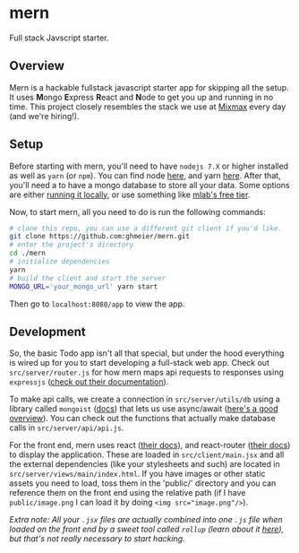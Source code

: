 # mern
Full stack Javscript starter.

## Overview

Mern is a hackable fullstack javascript starter app for skipping all the setup. It uses **M**ongo **E**xpress **R**eact and **N**ode to get you up and running in no time. This project closely resembles the stack we use at [Mixmax](https://mixmax.com/careers) every day (and we're hiring!).

## Setup

Before starting with mern, you'll need to have `nodejs 7.X` or higher installed as well as `yarn` (or `npm`). You can find node [here](https://nodejs.org/en/download/current/), and yarn [here](https://nodejs.org/en/download/current/). After that, you'll need a to have a mongo database to store all your data. Some options are either [running it locally](https://docs.mongodb.com/manual/installation/#mongodb-community-edition), or use something like [mlab's free tier](https://mlab.com).

Now, to start mern, all you need to do is run the following commands:
```bash
# clone this repo, you can use a different git client if you'd like.
git clone https://github.com:ghmeier/mern.git
# enter the project's directory
cd ./mern
# initialize dependencies
yarn
# build the client and start the server
MONGO_URL='your_mongo_url' yarn start
```

Then go to `localhost:8080/app` to view the app.

## Development

So, the basic Todo app isn't all that special, but under the hood everything is wired up for you to start developing a full-stack web app. Check out `src/server/router.js` for how mern maps api requests to responses using `expressjs` ([check out their documentation](https://expressjs.com/)).

To make api calls, we create a connection in `src/server/utils/db` using a library called `mongoist` ([docs](https://github.com/saintedlama/mongoist)) that lets us use async/await ([here's a good overview](https://ponyfoo.com/articles/understanding-javascript-async-await)). You can check out the functions that actually make database calls in `src/server/api/api.js`.

For the front end, mern uses react ([their docs](https://reactjs.org/)), and react-router ([their docs](https://github.com/ReactTraining/react-router)) to display the application. These are loaded in `src/client/main.jsx` and all the external dependencies (like your stylesheets and such) are located in `src/server/views/main/index.html`. If you have images or other static assets you need to load, toss them in the 'public/' directory and you can reference them on the front end using the relative path (if I have `public/image.png` I can load it by doing `<img src="image.png"/>`).

*Extra note: All your `.jsx` files are actually combined into one `.js` file when loaded on the front end by a sweet tool called `rollup` (learn about it [here](https://rollupjs.org/)), but that's not really necessary to start hacking.*
